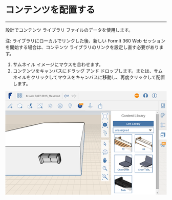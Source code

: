 

# コンテンツを配置する

---

設計でコンテンツ ライブラリ ファイルのデータを使用します。

注: ライブラリにローカルでリンクした後、新しい FormIt 360 Web セッションを開始する場合は、コンテンツ ライブラリのリンクを設定し直す必要があります。

1. サムネイル イメージにマウスを合わせます。
2. コンテンツをキャンバスにドラッグ アンド ドロップします。または、サムネイルをクリックしてマウスをキャンバスに移動し、再度クリックして配置します。

![](Images/GUID-F285C812-7B89-49D0-846B-D08A016704C5-low.png)

